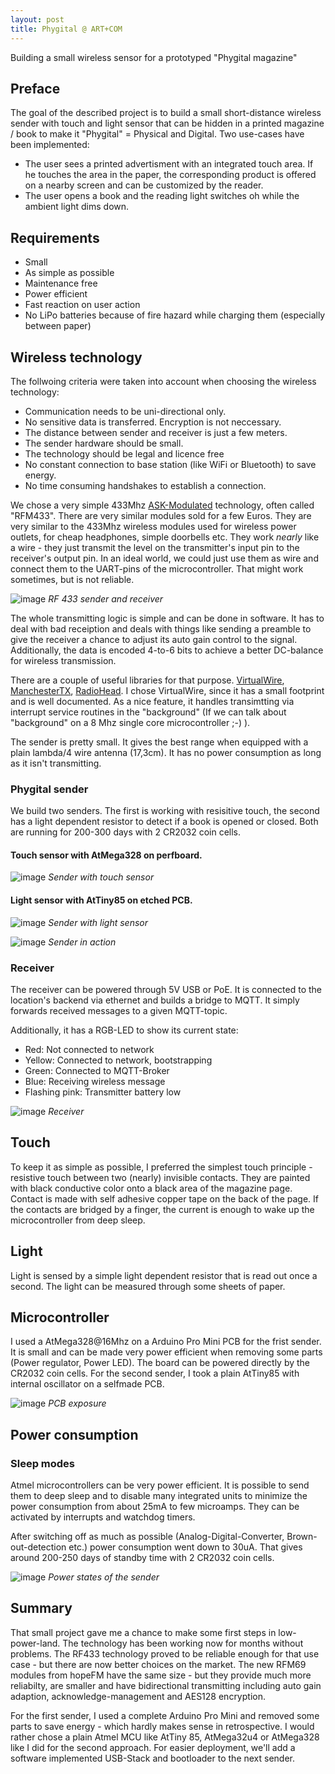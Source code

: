 ```yaml
---
layout: post
title: Phygital @ ART+COM
---
```

Building a small wireless sensor for a prototyped "Phygital magazine"


## Preface

The goal of the described project is to build a small short-distance wireless sender with touch and light sensor that can be hidden in a printed magazine / book to make it "Phygital" = Physical and Digital. 
Two use-cases have been implemented: 

* The user sees a printed advertisment with an integrated touch area. If he touches the area in the paper, the corresponding product is offered on a nearby screen and can be customized by the reader.
* The user opens a book and the reading light switches oh while the ambient light dims down.

## Requirements
* Small
* As simple as possible
* Maintenance free
* Power efficient 
* Fast reaction on user action
* No LiPo batteries because of fire hazard while charging them (especially between paper)

## Wireless technology
The follwoing criteria were taken into account when choosing the wireless technology:

* Communication needs to be uni-directional only.
* No sensitive data is transferred. Encryption is not neccessary.
* The distance between sender and receiver is just a few meters.
* The sender hardware should be small.
* The technology should be legal and licence free
* No constant connection to base station (like WiFi or Bluetooth) to save energy. 
* No time consuming handshakes to establish a connection.

We chose a very simple 433Mhz [ASK-Modulated](https://en.wikipedia.org/wiki/Amplitude-shift_keying) technology, often called "RFM433". There are very similar modules sold for a few Euros. They are very similar to the 433Mhz wireless modules used for wireless power outlets, for cheap headphones, simple doorbells etc.
They work _nearly_ like a wire - they just transmit the level on the transmitter's input pin to the receiver's output pin. In an ideal world, we could just use them as wire and connect them to the UART-pins of the microcontroller. That might work sometimes, but is not reliable.

![image](https://github.com/elRadish/artcom.github.io/blob/phygital/images/2016-7-26-Phygital/rf433.jpg)
*RF 433 sender and receiver*

The whole transmitting logic is simple and can be done in software. It has to deal with bad receiption and deals with things like sending a preamble to give the receiver a chance to adjust its auto gain control to the signal. Additionally, the data is encoded 4-to-6 bits to achieve a better DC-balance for wireless transmission.

There are a couple of useful libraries for that purpose. [VirtualWire](https://www.pjrc.com/teensy/td_libs_VirtualWire.html), [ManchesterTX](http://mchr3k.github.io/arduino-libs-manchester/), [RadioHead](http://www.airspayce.com/mikem/arduino/RadioHead/). I chose VirtualWire, since it has a small footprint and is well documented. As a nice feature, it handles transimtting via interrupt service routines in the "background" (If we can talk about "background" on a 8 Mhz single core microcontroller ;-) ).

The sender is pretty small. It gives the best range when equipped with a plain lambda/4 wire antenna (17,3cm). It has no power consumption as long as it isn't transmitting.

### Phygital sender

We build two senders. The first is working with resisitive touch, the second has a light dependent resistor to detect if a book is opened or closed.
Both are running for 200-300 days with 2 CR2032 coin cells.

#### Touch sensor with AtMega328 on perfboard.

![image](https://github.com/elRadish/artcom.github.io/blob/phygital/images/2016-7-26-Phygital/sender.png)
*Sender with touch sensor*

#### Light sensor with AtTiny85 on etched PCB.

![image](https://github.com/elRadish/artcom.github.io/blob/phygital/images/2016-7-26-Phygital/phy_book.png)
*Sender with light sensor*

![image](https://github.com/elRadish/artcom.github.io/blob/phygital/images/2016-7-26-Phygital/phy_book_working.gif)
*Sender in action*

### Receiver

The receiver can be powered through 5V USB or PoE. It is connected to the location's backend via ethernet and builds a bridge to MQTT. It simply forwards received messages to a given MQTT-topic.

Additionally, it has a RGB-LED to show its current state:
* Red: Not connected to network
* Yellow: Connected to network, bootstrapping
* Green: Connected to MQTT-Broker
* Blue: Receiving wireless message
* Flashing pink: Transmitter battery low

![image](https://github.com/elRadish/artcom.github.io/blob/phygital/images/2016-7-26-Phygital/receiver.png)
*Receiver*

## Touch
To keep it as simple as possible, I preferred the simplest touch principle - resistive touch between two (nearly) invisible contacts. They are painted with black conductive color onto a black area of the magazine page. Contact is made with self adhesive copper tape on the back of the page.
If the contacts are bridged by a finger, the current is enough to wake up the microcontroller from deep sleep.

## Light
Light is sensed by a simple light dependent resistor that is read out once a second. The light can be measured through some sheets of paper.

## Microcontroller
I used a AtMega328@16Mhz on a Arduino Pro Mini PCB for the frist sender. It is small and can be made very power efficient when removing some parts (Power regulator, Power LED). The board can be powered directly by the CR2032 coin cells.
For the second sender, I took a plain AtTiny85 with internal oscillator on a selfmade PCB.

![image](https://github.com/elRadish/artcom.github.io/blob/phygital/images/2016-7-26-Phygital/pcb.jpg)
*PCB exposure*

## Power consumption

### Sleep modes
Atmel microcontrollers can be very power efficient. It is possible to send them to deep sleep and to disable many integrated units to minimize the power consumption from about 25mA to few microamps. They can be activated by interrupts and watchdog timers.

After switching off as much as possible (Analog-Digital-Converter, Brown-out-detection etc.) power consumption went down to 30uA. That gives around 200-250 days of standby time with 2 CR2032 coin cells. 

![image](https://github.com/elRadish/artcom.github.io/blob/phygital/images/2016-7-26-Phygital/sender_lifecycle.png)
*Power states of the sender*

## Summary
That small project gave me a chance to make some first steps in low-power-land. 
The technology has been working now for months without problems.
The RF433 technology proved to be reliable enough for that use case - but there are now better choices on the market. The new RFM69 modules from hopeFM have the same size - but they provide much more reliabilty, are smaller and have bidirectional transmitting including auto gain adaption, acknowledge-management and AES128 encryption.

For the first sender, I used a complete Arduino Pro Mini and removed some parts to save energy - which hardly makes sense in retrospective. I would rather chose a plain Atmel MCU like AtTiny 85, AtMega32u4 or AtMega328 like I did for the second approach. 
For easier deployment, we'll add a software implemented USB-Stack and bootloader to the next sender.